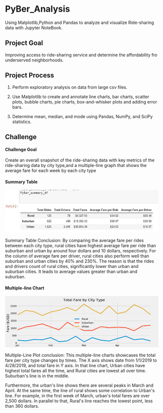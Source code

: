 # PyBer_Analysis

Using Matplotlib,Python and Pandas to analyze and visualize Ride-sharing data with Jupyter NoteBook.

## Project Goal

Improving access to ride-sharing service and determine the affordability fro underserved neighborhoods.

## Project Process

1. Perform exploratory analysis on data from large csv files.

2. Use Matplotlib to create and annotate line charts, bar charts, scatter plots, bubble charts, pie charts, box-and-whisker plots and adding error bars.

3. Determine mean, median, and mode using Pandas, NumPy, and SciPy statistics.

## Challenge

#### Challenge Goal

Create an overall snapshot of the ride-sharing data with key metrics of the ride-sharing data by city type,and a multiple-line graph that shows the average fare for each week by each city type

#### Summary Table

![summary_table.JPG](/analysis/summary_table.JPG)

Summary Table Conclusion:
By comparing the average fare per rides between each city type, rural cities have highest average fare per ride than suburban and urban by around four dollars and 10 dollars, respectively.
For the column of average fare per driver, rural cities also perform well than suburban and urban cities by 40% and 230%. The reason is that the rides and drivers count of rural cities, significantly lower than urban and suburban cities. It leads to average values greater than urban and suburban.

#### Multiple-line Chart

![Challenge_Fig.png](/analysis/Challenge_Fig.png)

Multiple-Line Plot conclusion:
This multiple-line charts showcases the total fare per city type changes by times. The X axis shows date from 1/1/2019 to 4/28/2019, and total fare in Y axis. In that line chart, Urban cities have highest total fares all the time, and Rural cities are lowest all over time. Suburban's line is in the middle.

Furthermore, the urban's line shows there are several peaks in March and April. At the same time, the line of rural shows some correlation to Urban's line. For example, in the first week of March, urban's total fares are over 2,500 dollars. In parallel to that, Rural's line reaches the lowest point, less than 360 dollars.
